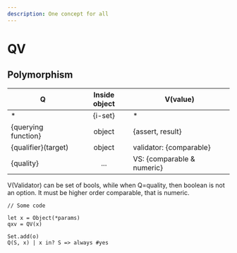 ```yaml
---
description: One concept for all
---
```


# QV

## Polymorphism

| Q                   | Inside object | V(value)                    |
| ------------------- | :-----------: | --------------------------- |
| \*                  |    {i-set}    | \*                          |
| {querying function} |     object    | {assert, result}            |
| {qualifier}(target) |     object    | validator: {comparable}     |
| {quality}           |      ...      | VS: {comparable & numeric}  |

V(Validator) can be set of bools, while when Q=quality, then boolean is not an option. It must be higher order comparable, that is numeric.&#x20;

```
// Some code

let x = Object(*params)
qxv = QV(x)

Set.add(o)
Q(S, x) | x in? S => always #yes  
```
